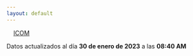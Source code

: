 ```yaml
---
layout: default
---
```

<a href="planes/ICOM/" style="padding: 1rem;">ICOM</a>
<p class_="text-center text-muted">Datos actualizados al día <b>30 de enero de 2023</b> a las <b>08:40 AM</b></p>